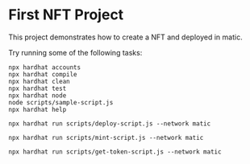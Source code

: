 # First NFT Project

This project demonstrates how to create a NFT and deployed in matic. 

Try running some of the following tasks:

```shell
npx hardhat accounts
npx hardhat compile
npx hardhat clean
npx hardhat test
npx hardhat node
node scripts/sample-script.js
npx hardhat help
```

```部署到Mumbai测试网
npx hardhat run scripts/deploy-script.js --network matic
```

```mint资产在IPFS上的NFT通证
npx hardhat run scripts/mint-script.js --network matic
```

```查询第一个通证的持有者
npx hardhat run scripts/get-token-script.js --network matic
```
